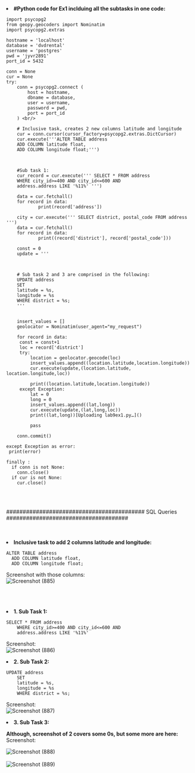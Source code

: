   <b><li> #Python code for Ex1 inclduing all the subtasks in one code: </b><br/>

    import psycopg2 
    from geopy.geocoders import Nominatim 
    import psycopg2.extras 

    hostname = 'localhost' 
    database = 'dvdrental' 
    username = 'postgres'  
    pwd = 'jyvr2891'  
    port_id = 5432
 
    conn = None 
    cur = None 
    try: 
        conn = psycopg2.connect ( 
            host = hostname, 
            dbname = database, 
            user = username, 
            password = pwd, 
            port = port_id 
        ) <br/>
        
        # Inclusive task, creates 2 new columns latitude and longitude
        cur = conn.cursor(cursor_factory=psycopg2.extras.DictCursor)
        cur.execute('''ALTER TABLE address
        ADD COLUMN latitude float,
        ADD COLUMN longitude float;''')
        
        
        
        #Sub task 1:
        cur_record = cur.execute(''' SELECT * FROM address
        WHERE city_id>=400 AND city_id<=600 AND 
        address.address LIKE '%11%' ''')
      
        data = cur.fetchall()
        for record in data:
                print(record['address'])

        city = cur.execute(''' SELECT district, postal_code FROM address ''')
        data = cur.fetchall()
        for record in data:
                print((record['district'], record['postal_code']))
        
        const = 0
        update = '''
        
        
        
        # Sub task 2 and 3 are comprised in the following:
        UPDATE address 
        SET 
        latitude = %s,
        longitude = %s
        WHERE district = %s;
        '''
    
      
        insert_values = []
        geolocator = Nominatim(user_agent="my_request")
        
        for record in data:
         const = const+1
         loc = record['district']
         try:
             location = geolocator.geocode(loc)
             insert_values.append((location.latitude,location.longitude))
             cur.execute(update,(location.latitude, location.longitude,loc))
    
             print((location.latitude,location.longitude))
         except Exception:
             lat = 0
             long = 0
             insert_values.append((lat,long))
             cur.execute(update,(lat,long,loc))
             print((lat,long))[Uploading lab9ex1.py…]()

             pass
  
        conn.commit()

    except Exception as error: 
     print(error) 

    finally : 
      if conn is not None: 
        conn.close() 
      if cur is not None: 
        cur.close() 
        
        
   <br/>
<br/>     

########################################## SQL Queries #####################################<br/>
<br/>
<br/>
<b><li>Inclusive task to add 2 columns latitude and longitude: </b><br/>

    ALTER TABLE address 
      ADD COLUMN latitude float, 
      ADD COLUMN longitude float; 
        
Screenshot with those columns: <br/>
![Screenshot (885)](https://user-images.githubusercontent.com/69463767/163729407-affb4f72-1e07-43be-87a7-33916fe1cbc1.png)

<br/>
<br/>
<br/>
<b><li>
1. Sub Task 1: </b><br/>
  
    SELECT * FROM address 
        WHERE city_id>=400 AND city_id<=600 AND 
        address.address LIKE '%11%' 
        
  Screenshot: <br/>
     ![Screenshot (886)](https://user-images.githubusercontent.com/69463767/163729467-9697fe98-b2e5-4e91-8e53-4c84f7b9cf59.png)
                                          
  <b><li>
 2.  Sub Task 2: </b><br/>
 
    UPDATE address 
        SET 
        latitude = %s, 
        longitude = %s 
        WHERE district = %s; 
        
Screenshot: <br/>
![Screenshot (887)](https://user-images.githubusercontent.com/69463767/163729541-8d2cd97b-569c-464c-8734-b45864bfc711.png)
</p>
<p><b><li>
3. Sub Task 3: </b><br/>
  
   <b>Although, screenshot of 2 covers some 0s, but some more are here: </b><br/>
   Screenshot: <br/>

![Screenshot (888)](https://user-images.githubusercontent.com/69463767/163730167-a045fbe7-6b40-44b9-b186-ac9d1a58c22f.png)
<br/>
  <br/>![Screenshot (889)](https://user-images.githubusercontent.com/69463767/163730183-2004b6c8-95e3-487f-82be-3ae4023a3f14.png)

 
